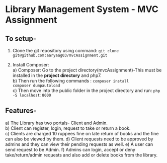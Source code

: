 # Library Management System - MVC Assignment
## To setup- 
  1) Clone the git repository using command:
  `git clone git@github.com:aaryaag03/mvcAssignment.git`
  
  2) Install Composer:     
  a) Composer: 
     Go to the project directory(mvcAssignment)-This must be installed in the **project directory** and php7.    
  b) Then run the following commands :
    `composer install`    
    `composer dumpautoload`  
  c) Then move into the public folder in the project directory and run:
     `php -S localhost:8000`
          
## Features-
   a) The Library has two portals- Client and Admin.   
   b) Client can register, login, request to take or return a book.    
   c) Clients are charged 10 ruppees fine on late return of books and the fine can also be viewed by them.
   d) Client requests need to be approved by admins and they can view their pending requests as well.
   e) A user can send request to be Admin.
   f) Admins can login, accept or deny take/return/admin requests and also add or delete books from the library.
  
  
